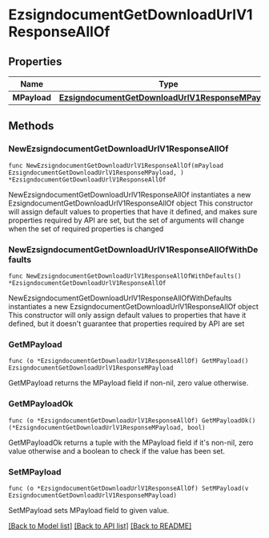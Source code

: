 # EzsigndocumentGetDownloadUrlV1ResponseAllOf

## Properties

Name | Type | Description | Notes
------------ | ------------- | ------------- | -------------
**MPayload** | [**EzsigndocumentGetDownloadUrlV1ResponseMPayload**](EzsigndocumentGetDownloadUrlV1ResponseMPayload.md) |  | 

## Methods

### NewEzsigndocumentGetDownloadUrlV1ResponseAllOf

`func NewEzsigndocumentGetDownloadUrlV1ResponseAllOf(mPayload EzsigndocumentGetDownloadUrlV1ResponseMPayload, ) *EzsigndocumentGetDownloadUrlV1ResponseAllOf`

NewEzsigndocumentGetDownloadUrlV1ResponseAllOf instantiates a new EzsigndocumentGetDownloadUrlV1ResponseAllOf object
This constructor will assign default values to properties that have it defined,
and makes sure properties required by API are set, but the set of arguments
will change when the set of required properties is changed

### NewEzsigndocumentGetDownloadUrlV1ResponseAllOfWithDefaults

`func NewEzsigndocumentGetDownloadUrlV1ResponseAllOfWithDefaults() *EzsigndocumentGetDownloadUrlV1ResponseAllOf`

NewEzsigndocumentGetDownloadUrlV1ResponseAllOfWithDefaults instantiates a new EzsigndocumentGetDownloadUrlV1ResponseAllOf object
This constructor will only assign default values to properties that have it defined,
but it doesn't guarantee that properties required by API are set

### GetMPayload

`func (o *EzsigndocumentGetDownloadUrlV1ResponseAllOf) GetMPayload() EzsigndocumentGetDownloadUrlV1ResponseMPayload`

GetMPayload returns the MPayload field if non-nil, zero value otherwise.

### GetMPayloadOk

`func (o *EzsigndocumentGetDownloadUrlV1ResponseAllOf) GetMPayloadOk() (*EzsigndocumentGetDownloadUrlV1ResponseMPayload, bool)`

GetMPayloadOk returns a tuple with the MPayload field if it's non-nil, zero value otherwise
and a boolean to check if the value has been set.

### SetMPayload

`func (o *EzsigndocumentGetDownloadUrlV1ResponseAllOf) SetMPayload(v EzsigndocumentGetDownloadUrlV1ResponseMPayload)`

SetMPayload sets MPayload field to given value.



[[Back to Model list]](../README.md#documentation-for-models) [[Back to API list]](../README.md#documentation-for-api-endpoints) [[Back to README]](../README.md)


